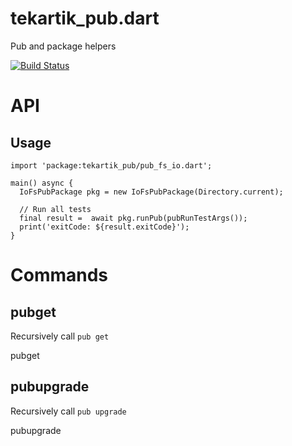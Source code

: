 # tekartik_pub.dart

Pub and package helpers

[![Build Status](https://travis-ci.org/tekartik/tekartik_pub.dart.svg?branch=master)](https://travis-ci.org/tekartik/tekartik_pub.dart)

# API

## Usage

````
import 'package:tekartik_pub/pub_fs_io.dart';

main() async {
  IoFsPubPackage pkg = new IoFsPubPackage(Directory.current);

  // Run all tests
  final result =  await pkg.runPub(pubRunTestArgs());
  print('exitCode: ${result.exitCode}');
}
````

# Commands

## pubget

Recursively call `pub get`

   pubget
    
## pubupgrade

Recursively call `pub upgrade`

   pubupgrade
   
